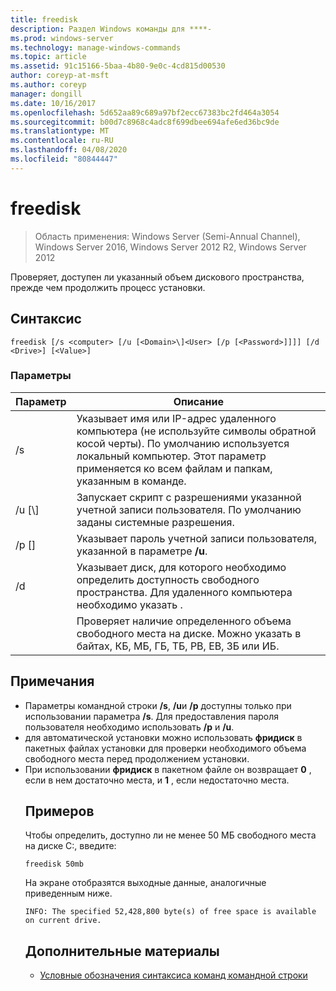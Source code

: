 ```yaml
---
title: freedisk
description: Раздел Windows команды для ****-
ms.prod: windows-server
ms.technology: manage-windows-commands
ms.topic: article
ms.assetid: 91c15166-5baa-4b80-9e0c-4cd815d00530
author: coreyp-at-msft
ms.author: coreyp
manager: dongill
ms.date: 10/16/2017
ms.openlocfilehash: 5d652aa89c689a97bf2ecc67383bc2fd464a3054
ms.sourcegitcommit: b00d7c8968c4adc8f699dbee694afe6ed36bc9de
ms.translationtype: MT
ms.contentlocale: ru-RU
ms.lasthandoff: 04/08/2020
ms.locfileid: "80844447"
---
```

# <a name="freedisk"></a>freedisk

>Область применения: Windows Server (Semi-Annual Channel), Windows Server 2016, Windows Server 2012 R2, Windows Server 2012

Проверяет, доступен ли указанный объем дискового пространства, прежде чем продолжить процесс установки.

## <a name="syntax"></a>Синтаксис
```
freedisk [/s <computer> [/u [<Domain>\]<User> [/p [<Password>]]]] [/d <Drive>] [<Value>]
```
### <a name="parameters"></a>Параметры

|       Параметр       |                                                                                         Описание                                                                                          |
|-----------------------|----------------------------------------------------------------------------------------------------------------------------------------------------------------------------------------------|
|     /s <computer>     | Указывает имя или IP-адрес удаленного компьютера (не используйте символы обратной косой черты). По умолчанию используется локальный компьютер. Этот параметр применяется ко всем файлам и папкам, указанным в команде. |
| /u [<Domain>\\]<User> |                                            Запускает скрипт с разрешениями указанной учетной записи пользователя. По умолчанию заданы системные разрешения.                                            |
|    /p [<Password>]    |                                                           Указывает пароль учетной записи пользователя, указанной в параметре **/u**.                                                            |
|      /d <Drive>       |                              Указывает диск, для которого необходимо определить доступность свободного пространства. Для удаленного компьютера необходимо указать <Drive>.                               |
|        <Value>        |                                     Проверяет наличие определенного объема свободного места на диске. Можно указать <Value>в байтах, КБ, МБ, ГБ, ТБ, PB, EB, ЗБ или ИБ.                                      |

## <a name="remarks"></a>Примечания
- Параметры командной строки **/s**, **/u**и **/p** доступны только при использовании параметра **/s**. Для предоставления пароля пользователя необходимо использовать **/p** и **/u**.
- для автоматической установки можно использовать **фридиск** в пакетных файлах установки для проверки необходимого объема свободного места перед продолжением установки.
- При использовании **фридиск** в пакетном файле он возвращает **0** , если в нем достаточно места, и **1** , если недостаточно места.
  ## <a name="examples"></a><a name=BKMK_examples></a>Примеров
  Чтобы определить, доступно ли не менее 50 МБ свободного места на диске C:, введите:
  ```
  freedisk 50mb 
  ```
  На экране отобразятся выходные данные, аналогичные приведенным ниже.
  ```
  INFO: The specified 52,428,800 byte(s) of free space is available on current drive.
  ```
  ## <a name="additional-references"></a>Дополнительные материалы
  - [Условные обозначения синтаксиса команд командной строки](command-line-syntax-key.md)
